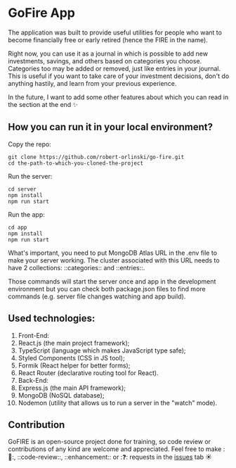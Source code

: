 # GoFire App

The application was built to provide useful utilities for people who want to become financially free or early retired (hence the FIRE in the name).

Right now, you can use it as a journal in which is possible to add new investments, savings, and others based on categories you choose. Categories too may be added or removed, just like entries in your journal. This is useful if you want to take care of your investment decisions, don't do anything hastily, and learn from your previous experience.

In the future, I want to add some other features about which you can read in the section at the end ✨

## How you can run it in your local environment?

Copy the repo:

```
git clone https://github.com/robert-orlinski/go-fire.git
cd the-path-to-which-you-cloned-the-project
```

Run the server:

```
cd server
npm install
npm run start
```

Run the app:

```
cd app
npm install
npm run start
```

What's important, you need to put MongoDB Atlas URL in the .env file to make your server working. The cluster associated with this URL needs to have 2 collections: ::categories:: and ::entries::.

Those commands will start the server once and app in the development environment but you can check both package.json files to find more commands (e.g. server file changes watching and app build).

## Used technologies:

1. Front-End:
  1. React.js (the main project framework);
  2. TypeScript (language which makes JavaScript type safe);
  3. Styled Components (CSS in JS tool);
  4. Formik (React helper for better forms);
  5. React Router (declarative routing tool for React).
2. Back-End:
  1. Express.js (the main API framework);
  2. MongoDB (NoSQL database);
  3. Nodemon (utility that allows us to run a server in the "watch" mode).

## Contribution

GoFIRE is an open-source project done for training, so code review or contributions of any kind are welcome and appreciated. Feel free to make ::bug::, ::code-review::, ::enhancement:: or ::question:: requests in the [issues](https://github.com/robert-orlinski/go-fire/issues) tab ☀️